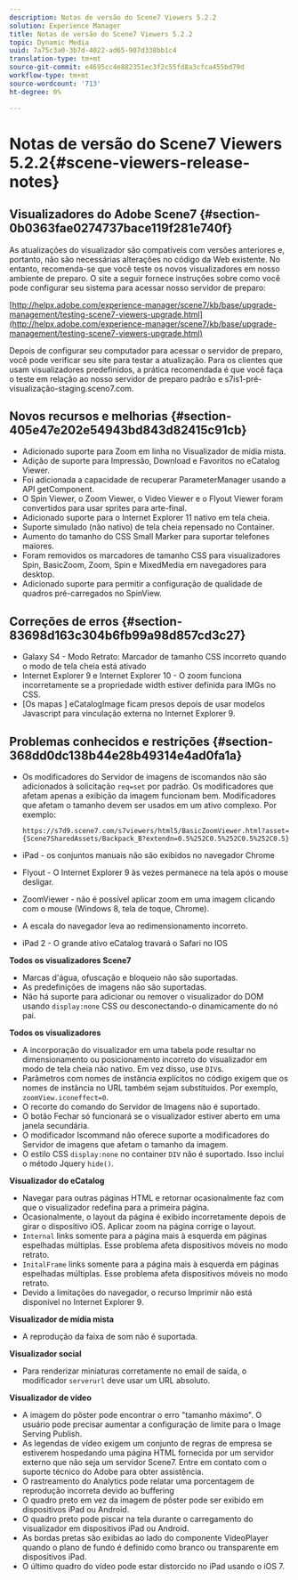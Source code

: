 ```yaml
---
description: Notas de versão do Scene7 Viewers 5.2.2
solution: Experience Manager
title: Notas de versão do Scene7 Viewers 5.2.2
topic: Dynamic Media
uuid: 7a75c3a0-3b7d-4022-ad65-907d338bb1c4
translation-type: tm+mt
source-git-commit: e4695cc4e882351ec3f2c55fd8a3cfca455bd79d
workflow-type: tm+mt
source-wordcount: '713'
ht-degree: 0%

---
```



# Notas de versão do Scene7 Viewers 5.2.2{#scene-viewers-release-notes}

## Visualizadores do Adobe Scene7 {#section-0b0363fae0274737bace119f281e740f}

As atualizações do visualizador são compatíveis com versões anteriores e, portanto, não são necessárias alterações no código da Web existente. No entanto, recomenda-se que você teste os novos visualizadores em nosso ambiente de preparo. O site a seguir fornece instruções sobre como você pode configurar seu sistema para acessar nosso servidor de preparo:

[http://helpx.adobe.com/experience-manager/scene7/kb/base/upgrade-management/testing-scene7-viewers-upgrade.html](http://helpx.adobe.com/experience-manager/scene7/kb/base/upgrade-management/testing-scene7-viewers-upgrade.html)

Depois de configurar seu computador para acessar o servidor de preparo, você pode verificar seu site para testar a atualização. Para os clientes que usam visualizadores predefinidos, a prática recomendada é que você faça o teste em relação ao nosso servidor de preparo padrão e s7is1-pré-visualização-staging.sceno7.com.

## Novos recursos e melhorias {#section-405e47e202e54943bd843d82415c91cb}

* Adicionado suporte para Zoom em linha no Visualizador de mídia mista.
* Adição de suporte para Impressão, Download e Favoritos no eCatalog Viewer.
* Foi adicionada a capacidade de recuperar ParameterManager usando a API getComponent.
* O Spin Viewer, o Zoom Viewer, o Video Viewer e o Flyout Viewer foram convertidos para usar sprites para arte-final.
* Adicionado suporte para o Internet Explorer 11 nativo em tela cheia.
* Suporte simulado (não nativo) de tela cheia repensado no Container.
* Aumento do tamanho do CSS Small Marker para suportar telefones maiores.
* Foram removidos os marcadores de tamanho CSS para visualizadores Spin, BasicZoom, Zoom, Spin e MixedMedia em navegadores para desktop.
* Adicionado suporte para permitir a configuração de qualidade de quadros pré-carregados no SpinView.

## Correções de erros {#section-83698d163c304b6fb99a98d857cd3c27}

* Galaxy S4 - Modo Retrato: Marcador de tamanho CSS incorreto quando o modo de tela cheia está ativado
* Internet Explorer 9 e Internet Explorer 10 - O zoom funciona incorretamente se a propriedade width estiver definida para IMGs no CSS.
* [Os mapas ] eCatalogImage ficam presos depois de usar modelos Javascript para vinculação externa no Internet Explorer 9.

## Problemas conhecidos e restrições {#section-368dd0dc138b44e28b49314e4ad0fa1a}

* Os modificadores do Servidor de imagens de iscomandos não são adicionados à solicitação `req=set` por padrão. Os modificadores que afetam apenas a exibição da imagem funcionam bem. Modificadores que afetam o tamanho devem ser usados em um ativo complexo. Por exemplo:

   ```
   https://s7d9.scene7.com/s7viewers/html5/BasicZoomViewer.html?asset= {Scene7SharedAssets/Backpack_B?extendn=0.5%252C0.5%252C0.5%252C0.5}
   ```

* iPad - os conjuntos manuais não são exibidos no navegador Chrome
* Flyout - O Internet Explorer 9 às vezes permanece na tela após o mouse desligar.
* ZoomViewer - não é possível aplicar zoom em uma imagem clicando com o mouse (Windows 8, tela de toque, Chrome).
* A escala do navegador leva ao redimensionamento incorreto.
* iPad 2 - O grande ativo eCatalog travará o Safari no IOS

**Todos os visualizadores Scene7**

* Marcas d&#39;água, ofuscação e bloqueio não são suportadas.
* As predefinições de imagens não são suportadas.
* Não há suporte para adicionar ou remover o visualizador do DOM usando `display:none` CSS ou desconectando-o dinamicamente do nó pai.

**Todos os visualizadores**

* A incorporação do visualizador em uma tabela pode resultar no dimensionamento ou posicionamento incorreto do visualizador em modo de tela cheia não nativo. Em vez disso, use `DIV`s.
* Parâmetros com nomes de instância explícitos no código exigem que os nomes de instância no URL também sejam substituídos. Por exemplo, `zoomView.iconeffect=0`.
* O recorte do comando do Servidor de Imagens não é suportado.
* O botão Fechar só funcionará se o visualizador estiver aberto em uma janela secundária.
* O modificador Iscommand não oferece suporte a modificadores do Servidor de imagens que afetam o tamanho da imagem.
* O estilo CSS `display:none` no container `DIV` não é suportado. Isso inclui o método Jquery `hide()`.

**Visualizador do eCatalog**

* Navegar para outras páginas HTML e retornar ocasionalmente faz com que o visualizador redefina para a primeira página.
* Ocasionalmente, o layout da página é exibido incorretamente depois de girar o dispositivo iOS. Aplicar zoom na página corrige o layout.
* `Internal` links somente para a página mais à esquerda em páginas espelhadas múltiplas. Esse problema afeta dispositivos móveis no modo retrato.
* `InitalFrame` links somente para a página mais à esquerda em páginas espelhadas múltiplas. Esse problema afeta dispositivos móveis no modo retrato.
* Devido a limitações do navegador, o recurso Imprimir não está disponível no Internet Explorer 9.

**Visualizador de mídia mista**

* A reprodução da faixa de som não é suportada.

**Visualizador social**

* Para renderizar miniaturas corretamente no email de saída, o modificador `serverurl` deve usar um URL absoluto.

**Visualizador de vídeo**

* A imagem do pôster pode encontrar o erro &quot;tamanho máximo&quot;. O usuário pode precisar aumentar a configuração de limite para o Image Serving Publish.
* As legendas de vídeo exigem um conjunto de regras de empresa se estiverem hospedando uma página HTML fornecida por um servidor externo que não seja um servidor Scene7. Entre em contato com o suporte técnico do Adobe para obter assistência.
* O rastreamento do Analytics pode relatar uma porcentagem de reprodução incorreta devido ao buffering
* O quadro preto em vez da imagem de pôster pode ser exibido em dispositivos iPad ou Android.
* O quadro preto pode piscar na tela durante o carregamento do visualizador em dispositivos iPad ou Android.
* As bordas pretas são exibidas ao lado do componente VideoPlayer quando o plano de fundo é definido como branco ou transparente em dispositivos iPad.
* O último quadro do vídeo pode estar distorcido no iPad usando o iOS 7.

